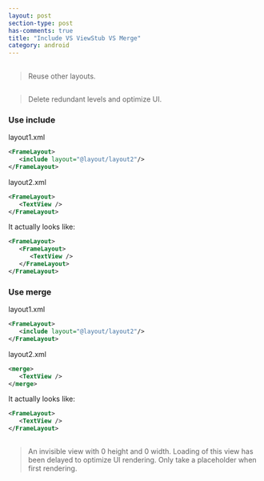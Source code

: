 ```yaml
---
layout: post
section-type: post
has-comments: true
title: "Include VS ViewStub VS Merge"
category: android
---
```


## <include />

> Reuse other layouts.
> 

## <merge />

> Delete redundant levels and optimize UI.
> 

### Use include

layout1.xml

```xml
<FrameLayout>
   <include layout="@layout/layout2"/>
</FrameLayout>
```

layout2.xml

```xml
<FrameLayout>
   <TextView />
</FrameLayout>
```

It actually looks like:

```xml
<FrameLayout>
   <FrameLayout>
      <TextView />
   </FrameLayout>
</FrameLayout>
```

### Use merge

layout1.xml

```xml
<FrameLayout>
   <include layout="@layout/layout2"/>
</FrameLayout>
```

layout2.xml

```xml
<merge>
   <TextView />
</merge>
```

It actually looks like:

```xml
<FrameLayout>
   <TextView />
</FrameLayout>
```

## <ViewStub />

> An invisible view with 0 height and 0 width. Loading of this view has been delayed to optimize UI rendering. Only take a placeholder when first rendering.
>